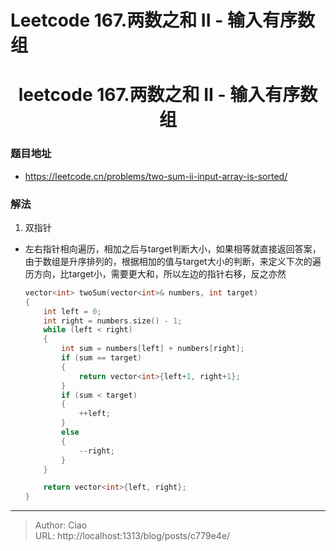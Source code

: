 # Leetcode 167.两数之和 II - 输入有序数组


<!--more-->

<h1 align="center">leetcode 167.两数之和 II - 输入有序数组</h1>

### 题目地址
  * https://leetcode.cn/problems/two-sum-ii-input-array-is-sorted/
  
### 解法
  1. 双指针
  * 左右指针相向遍历，相加之后与target判断大小，如果相等就直接返回答案，由于数组是升序排列的，根据相加的值与target大小的判断，来定义下次的遍历方向，比target小，需要更大和，所以左边的指针右移，反之亦然
    ```C++
    vector<int> twoSum(vector<int>& numbers, int target) 
    {
        int left = 0;
        int right = numbers.size() - 1;
        while (left < right)
        {
            int sum = numbers[left] + numbers[right];
            if (sum == target)
            {
                return vector<int>{left+1, right+1};
            }
            if (sum < target)
            {
                ++left;
            }
            else
            {
                --right;
            }
        }

        return vector<int>{left, right};
    }
    ```


---

> Author: Ciao  
> URL: http://localhost:1313/blog/posts/c779e4e/  


